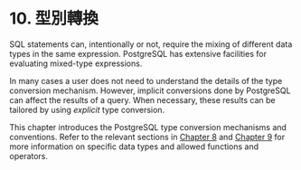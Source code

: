 # 10. 型別轉換

SQL statements can, intentionally or not, require the mixing of different data types in the same expression. PostgreSQL has extensive facilities for evaluating mixed-type expressions.

In many cases a user does not need to understand the details of the type conversion mechanism. However, implicit conversions done by PostgreSQL can affect the results of a query. When necessary, these results can be tailored by using _explicit_ type conversion.

This chapter introduces the PostgreSQL type conversion mechanisms and conventions. Refer to the relevant sections in [Chapter 8](https://www.postgresql.org/docs/10/static/datatype.html) and [Chapter 9](https://www.postgresql.org/docs/10/static/functions.html) for more information on specific data types and allowed functions and operators.

